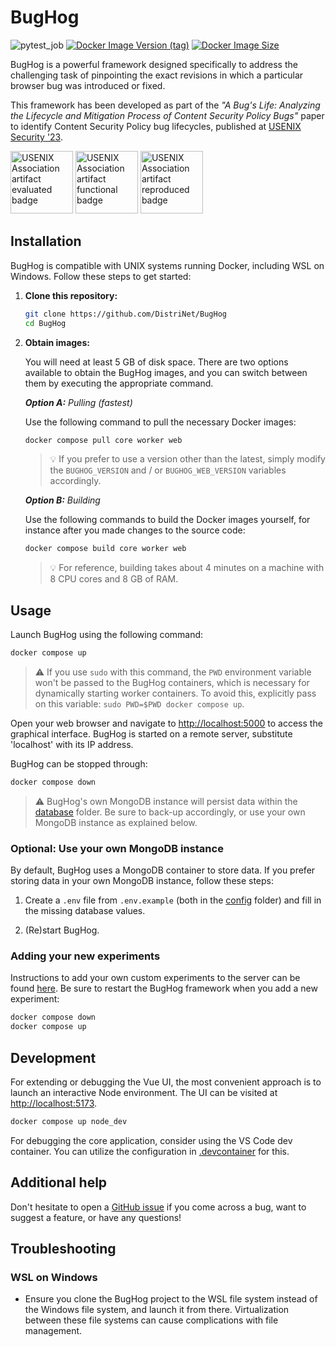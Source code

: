 # BugHog

![pytest_job](https://github.com/DistriNet/BugHog/actions/workflows/run-tests-and-linter.yml/badge.svg?branch=main)
<a href="https://hub.docker.com/r/bughog/core">![Docker Image Version (tag)](https://img.shields.io/docker/v/bughog/core/latest?logo=docker)</a>
<a href="https://hub.docker.com/r/bughog/core">![Docker Image Size](https://img.shields.io/docker/image-size/bughog/core?logo=docker)</a>


BugHog is a powerful framework designed specifically to address the challenging task of pinpointing the exact revisions in which a particular browser bug was introduced or fixed.

This framework has been developed as part of the _"A Bug's Life: Analyzing the Lifecycle and Mitigation Process of Content Security Policy Bugs"_ paper to identify Content Security Policy bug lifecycles, published at [USENIX Security '23](https://www.usenix.org/conference/usenixsecurity23/presentation/franken).

<img
    src="https://secartifacts.github.io/usenixsec2023/usenixbadges-available.png"
    alt="USENIX Association artifact evaluated badge"
    width="100"/>
<img
    src="https://secartifacts.github.io/usenixsec2023/usenixbadges-functional.png"
    alt="USENIX Association artifact functional badge"
    width="100"/>
<img
    src="https://secartifacts.github.io/usenixsec2023/usenixbadges-reproduced.png"
    alt="USENIX Association artifact reproduced badge"
    width="100"/>


## Installation

BugHog is compatible with UNIX systems running Docker, including WSL on Windows.
Follow these steps to get started:

1. **Clone this repository:**

    ```bash
    git clone https://github.com/DistriNet/BugHog
    cd BugHog
    ```

2. **Obtain images:**

    You will need at least 5 GB of disk space.
    There are two options available to obtain the BugHog images, and you can switch between them by executing the appropriate command.

    ***Option A:** Pulling (fastest)*

    Use the following command to pull the necessary Docker images:
    ```bash
    docker compose pull core worker web
    ```

    > :bulb: If you prefer to use a version other than the latest, simply modify the `BUGHOG_VERSION` and / or `BUGHOG_WEB_VERSION` variables accordingly.

    ***Option B:** Building*

    Use the following commands to build the Docker images yourself, for instance after you made changes to the source code:
    ```bash
    docker compose build core worker web
    ```

    > :bulb: For reference, building takes about 4 minutes on a machine with 8 CPU cores and 8 GB of RAM.


## Usage

Launch BugHog using the following command:
```bash
docker compose up
```

> :warning: If you use `sudo` with this command, the `PWD` environment variable won't be passed to the BugHog containers, which is necessary for dynamically starting worker containers.
> To avoid this, explicitly pass on this variable: `sudo PWD=$PWD docker compose up`.

Open your web browser and navigate to [http://localhost:5000](http://localhost:5000) to access the graphical interface.
BugHog is started on a remote server, substitute 'localhost' with its IP address.

BugHog can be stopped through:
```bash
docker compose down
```

> :warning: BugHog's own MongoDB instance will persist data within the [database](database) folder.
> Be sure to back-up accordingly, or use your own MongoDB instance as explained below.


### Optional: Use your own MongoDB instance

By default, BugHog uses a MongoDB container to store data.
If you prefer storing data in your own MongoDB instance, follow these steps:

1. Create a `.env` file from `.env.example` (both in the [config](config) folder) and fill in the missing database values.

2. (Re)start BugHog.


### Adding your new experiments

Instructions to add your own custom experiments to the server can be found [here](https://github.com/DistriNet/BugHog-web/blob/main/experiments/README.md).
Be sure to restart the BugHog framework when you add a new experiment:

```bash
docker compose down
docker compose up
```

## Development

For extending or debugging the Vue UI, the most convenient approach is to launch an interactive Node environment.
The UI can be visited at [http://localhost:5173](http://localhost:5173).

```bash
docker compose up node_dev
```

For debugging the core application, consider using the VS Code dev container.
You can utilize the configuration in [.devcontainer](.devcontainer) for this.


## Additional help

Don't hesitate to open a [GitHub issue](https://github.com/DistriNet/BugHog/issues/new) if you come across a bug, want to suggest a feature, or have any questions!


## Troubleshooting

### WSL on Windows

- Ensure you clone the BugHog project to the WSL file system instead of the Windows file system, and launch it from there.
Virtualization between these file systems can cause complications with file management.
